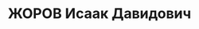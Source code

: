 ---
title: ЖОРОВ Исаак Давидович
description: "Род. в 1904, г. Оренбург, еврей, обр.: высшее, член ВКП(б). Трест \"\
  Башнефть\", начальник стройконторы \n  Арестован 25.03.1937. Обв. по ст. 58-7, 58-8,\
  \ 58-11. Приговор: ВМН. Расстрелян 25.12.1937. \n  Реабилитирован 05.1956"
---